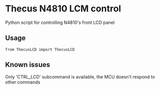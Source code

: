 # Thecus N4810 LCM control
Python script for controlling N4810's front LCD panel

## Usage
```
from ThecusLCD import ThecusLCD
```
## Known issues
Only 'CTRL_LCD' subcommand is available, the MCU doesn't respond to other commands